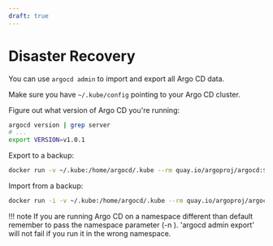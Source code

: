 ```yaml
---
draft: true
---
```


# Disaster Recovery

You can use `argocd admin` to import and export all Argo CD data.

Make sure you have `~/.kube/config` pointing to your Argo CD cluster.

Figure out what version of Argo CD you're running:

```bash
argocd version | grep server
# ...
export VERSION=v1.0.1
```

Export to a backup:

```bash
docker run -v ~/.kube:/home/argocd/.kube --rm quay.io/argoproj/argocd:$VERSION argocd admin export > backup.yaml
```

Import from a backup:

```bash
docker run -i -v ~/.kube:/home/argocd/.kube --rm quay.io/argoproj/argocd:$VERSION argocd admin import - < backup.yaml
```

!!! note
    If you are running Argo CD on a namespace different than default remember to pass the namespace parameter (-n <namespace>). 'argocd admin export' will not fail if you run it in the wrong namespace.
